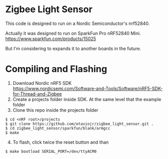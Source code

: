 # Zigbee Light Sensor

This code is designed to run on a Nordic Semiconductor's nrf52840. 

Actually it was designed to run on SparkFun Pro nRF52840 Mini.\
https://www.sparkfun.com/products/15025

But I'm considering to expands it to another boards in the future.

# Compiling and Flashing

1. Download Nordic nRF5 SDK\
https://www.nordicsemi.com/Software-and-Tools/Software/nRF5-SDK-for-Thread-and-Zigbee
2. Create a projects folder inside SDK. At the same level that the example folder
3. Clone this repo inside the projects folder
```
$ cd <nRF root>/projects
$ git clone https://github.com/otaviojr/zigbee_light_sensor.git .
$ cd zigbee_light_sensor/sparkfun/blank/armgcc
$ make
```
4. To flash, click twice the reset button and than

```
$ make bootload SERIAL_PORT=/dev/ttyACM0 
```
